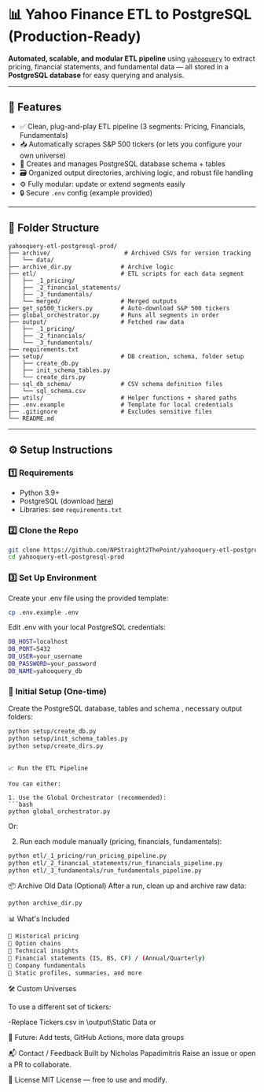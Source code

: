 # 📊 Yahoo Finance ETL to PostgreSQL (Production-Ready)

**Automated, scalable, and modular ETL pipeline** using [`yahooquery`](https://github.com/dpguthrie/yahooquery) to extract pricing, financial statements, and fundamental data — all stored in a **PostgreSQL database** for easy querying and analysis.

---

## 🚀 Features

- ✅ Clean, plug-and-play ETL pipeline (3 segments: Pricing, Financials, Fundamentals)
- 📥 Automatically scrapes S&P 500 tickers (or lets you configure your own universe)
- 🧱 Creates and manages PostgreSQL database schema + tables
- 🗃️ Organized output directories, archiving logic, and robust file handling
- ⚙️ Fully modular: update or extend segments easily
- 🔒 Secure `.env` config (example provided)

---

## 📁 Folder Structure

```text
yahooquery-etl-postgresql-prod/
├── archive/                     # Archived CSVs for version tracking
│   └── data/
├── archive_dir.py              # Archive logic
├── etl/                        # ETL scripts for each data segment
│   ├── _1_pricing/
│   ├── _2_financial_statements/
│   ├── _3_fundamentals/
│   └── merged/                 # Merged outputs
├── get_sp500_tickers.py        # Auto-download S&P 500 tickers
├── global_orchestrator.py      # Runs all segments in order
├── output/                     # Fetched raw data
│   ├── _1_pricing/
│   ├── _2_financials/
│   └── _3_fundamentals/
├── requirements.txt
├── setup/                      # DB creation, schema, folder setup
│   ├── create_db.py
│   ├── init_schema_tables.py
│   └── create_dirs.py
├── sql_db_schema/              # CSV schema definition files
│   └── sql_schema.csv
├── utils/                      # Helper functions + shared paths
├── .env.example                # Template for local credentials
├── .gitignore                  # Excludes sensitive files
└── README.md
```

---

## ⚙️ Setup Instructions

### 1️⃣ Requirements

- Python 3.9+
- PostgreSQL (download [here](https://www.postgresql.org/download/))
- Libraries: see `requirements.txt`

### 2️⃣ Clone the Repo

```bash
git clone https://github.com/NPStraight2ThePoint/yahooquery-etl-postgresql-prod.git
cd yahooquery-etl-postgresql-prod
```

### 3️⃣ Set Up Environment

Create your .env file using the provided template:
```bash
cp .env.example .env
```
Edit .env with your local PostgreSQL credentials:
```bash
DB_HOST=localhost
DB_PORT=5432
DB_USER=your_username
DB_PASSWORD=your_password
DB_NAME=yahooquery_db
```

### 🧱 Initial Setup (One-time)

Create the PostgreSQL database, tables and schema , necessary output folders:

```bash
python setup/create_db.py
python setup/init_schema_tables.py
python setup/create_dirs.py
```

```

📈 Run the ETL Pipeline

You can either:

1. Use the Global Orchestrator (recommended):
```bash
python global_orchestrator.py
```

Or:

2. Run each module manually (pricing, financials, fundamentals):

```bash
python etl/_1_pricing/run_pricing_pipeline.py
python etl/_2_financial_statements/run_financials_pipeline.py
python etl/_3_fundamentals/run_fundamentals_pipeline.py
```

📦 Archive Old Data (Optional)
After a run, clean up and archive raw data:

```bash
python archive_dir.py
```

📊 What's Included
```bash
📁 Historical pricing
📁 Option chains
📁 Technical insights
📁 Financial statements (IS, BS, CF) / (Annual/Quarterly)
📁 Company fundamentals
📁 Static profiles, summaries, and more
```
🛠️ Custom Universes

To use a different set of tickers:

-Replace Tickers.csv in \output\Static Data or

📌 Future: Add tests, GitHub Actions, more data groups

📬 Contact / Feedback
Built by Nicholas Papadimitris
Raise an issue or open a PR to collaborate.

📄 License
MIT License — free to use and modify.




